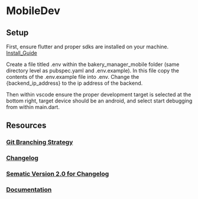 # MobileDev

## Setup

First, ensure flutter and proper sdks are installed on your machine. [Install_Guide](https://docs.flutter.dev/get-started/install)

Create a file titled .env within the bakery_manager_mobile folder (same directory level as pubspec.yaml and .env.example). In this file copy the contents of the .env.example file into .env. Change the {backend_ip_address} to the ip address of the backend. 

Then within vscode ensure the proper development target is selected at the bottom right, target device should be an android, and select start debugging from within main.dart.



## Resources 

### [Git Branching Strategy]

### [Changelog]

### [Sematic Version 2.0 for Changelog]

### [Documentation]

[Git Branching Strategy]: https://nvie.com/posts/a-successful-git-branching-model/
[Changelog]: https://keepachangelog.com/en/1.1.0/
[Sematic Version 2.0 for Changelog]: https://semver.org/spec/v2.0.0.html
[Documentation]: https://github.com/Software-Engineering-WebDev-MobileDev/BakeryDocuments